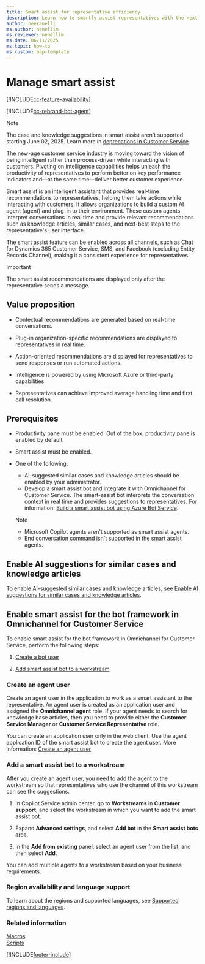 ```yaml
---
title: Smart assist for representative efficiency 
description: Learn how to smartly assist representatives with the next-best steps in Copilot Service workspace.
author: neeranelli
ms.author: nenellim
ms.reviewer: nenellim
ms.date: 06/11/2025
ms.topic: how-to
ms.custom: bap-template
---
```


# Manage smart assist

[!INCLUDE[cc-feature-availability](../../includes/cc-feature-availability.md)]

[!INCLUDE[cc-rebrand-bot-agent](../../includes/cc-rebrand-bot-agent.md)]

> [!NOTE]
> The case and knowledge suggestions in smart assist aren't supported starting June 02, 2025. Learn more in [deprecations in Customer Service](../implement/deprecations-customer-service.md).

The new-age customer service industry is moving toward the vision of being intelligent rather than process-driven while interacting with customers. Pivoting on intelligence capabilities helps unleash the productivity of representatives to perform better on key performance indicators and&mdash;at the same time&mdash;deliver better customer experience.

Smart assist is an intelligent assistant that provides real-time recommendations to representatives, helping them take actions while interacting with customers. It allows organizations to build a custom AI agent (agent) and plug-in to their environment. These custom agents interpret conversations in real time and provide relevant recommendations such as knowledge articles, similar cases, and next-best steps to the representative's user interface.

The smart assist feature can be enabled across all channels, such as Chat for Dynamics 365 Customer Service, SMS, and Facebook (excluding Entity Records Channel), making it a consistent experience for representatives.

> [!IMPORTANT]
> The smart assist recommendations are displayed only after the representative sends a message.

## Value proposition

- Contextual recommendations are generated based on real-time conversations.

- Plug-in organization-specific recommendations are displayed to representatives in real time.

- Action-oriented recommendations are displayed for representatives to send responses or run automated actions.

- Intelligence is powered by using Microsoft Azure or third-party capabilities.

- Representatives can achieve improved average handling time and first call resolution.

## Prerequisites

- Productivity pane must be enabled. Out of the box, productivity pane is enabled by default.
- Smart assist must be enabled.
- One of the following:
  - AI-suggested similar cases and knowledge articles should be enabled by your administrator.
  - Develop a smart assist bot and integrate it with Omnichannel for Customer Service. The smart-assist bot interprets the conversation context in real time and provides suggestions to representatives. For information: [Build a smart assist bot using Azure Bot Service](../develop/smart-assist-bot.md).

  > [!NOTE]
  > - Microsoft Copilot agents aren't supported as smart assist agents.
  > - End conversation command isn't supported in the smart assist agents.

## Enable AI suggestions for similar cases and knowledge articles

To enable AI-suggested similar cases and knowledge articles, see [Enable AI suggestions for similar cases and knowledge articles](csw-enable-ai-suggested-cases-knowledge-articles.md).

## Enable smart assist for the bot framework in Omnichannel for Customer Service

To enable smart assist for the bot framework in Omnichannel for Customer Service, perform the following steps:

1. [Create a bot user](#step-1-create-a-bot-user)

1. [Add smart assist bot to a workstream](#step-2-add-smart-assist-bot-to-a-workstream)

### Create an agent user<a name="step-1-create-a-bot-user"></a>

Create an agent user in the application to work as a smart assistant to the representative. An agent user is created as an application user and assigned the **Omnichannel agent** role. If your agent needs to search for knowledge base articles, then you need to provide either the **Customer Service Manager** or **Customer Service Representative** role.

You can create an application user only in the web client. Use the agent application ID of the smart assist bot to create the agent user. More information: [Create an agent user](../configure-bot.md#configure-the-bot-user-as-an-omnichannel-agent)

### Add a smart assist bot to a workstream<a name="step-2-add-smart-assist-bot-to-a-workstream"></a>

After you create an agent user, you need to add the agent to the workstream so that representatives who use the channel of this workstream can see the suggestions.

1. In Copilot Service admin center, go to **Workstreams** in **Customer support**, and select the workstream in which you want to add the smart assist bot.

2. Expand **Advanced settings**, and select **Add bot** in the **Smart assist bots** area.

3. In the **Add from existing** panel, select an agent user from the list, and then select **Add**.

You can add multiple agents to a workstream based on your business requirements.

### Region availability and language support

To learn about the regions and supported languages, see [Supported regions and languages](cs-region-availability-service-limits.md).

### Related information

[Macros](macros.md)  
[Scripts](agent-scripts.md)  

[!INCLUDE[footer-include](../../includes/footer-banner.md)]
